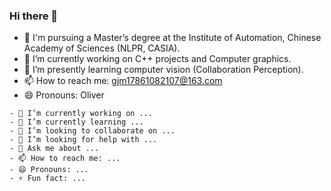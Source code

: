 ### Hi there 👋

- 👣 I'm pursuing a Master’s degree at the Institute of Automation, Chinese Academy of Sciences (NLPR, CASIA).
- 🔭 I’m currently working on C++ projects and Computer graphics.
- 🌱 I’m presently learning computer vision (Collaboration Perception).
- 📫 How to reach me: gjm17861082107@163.com
- 😄 Pronouns: Oliver


```
- 🔭 I’m currently working on ...
- 🌱 I’m currently learning ...
- 👯 I’m looking to collaborate on ...
- 🤔 I’m looking for help with ...
- 💬 Ask me about ...
- 📫 How to reach me: ...
- 😄 Pronouns: ...
- ⚡ Fun fact: ...
```

